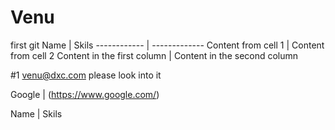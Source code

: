 # Venu
first git
Name | Skils
------------ | -------------
Content from cell 1 | Content from cell 2
Content in the first column | Content in the second column

#1 venu@dxc.com please look into it

Google | (https://www.google.com/)


Name | Skils
